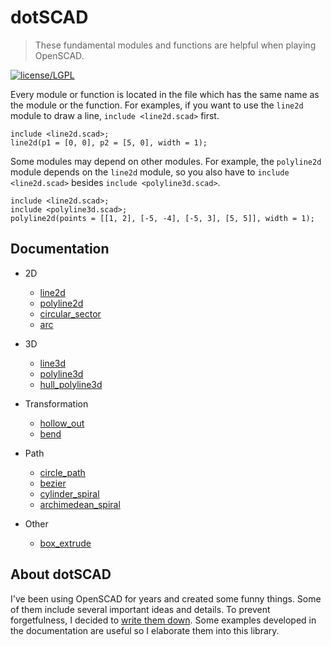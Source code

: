 # dotSCAD

> These fundamental modules and functions are helpful when playing OpenSCAD.

[![license/LGPL](https://img.shields.io/badge/license-LGPL-blue.svg)](https://github.com/JustinSDK/lib-openscad/blob/master/LICENSE)

Every module or function is located in the file which has the same name as the module or the function. For examples, if you want to use the `line2d` module to draw a line, `include <line2d.scad>` first. 

	include <line2d.scad>;
	line2d(p1 = [0, 0], p2 = [5, 0], width = 1);

Some modules may depend on other modules. For example, the `polyline2d` module depends on the `line2d` module, so you also have to `include <line2d.scad>` besides `include <polyline3d.scad>`. 

	include <line2d.scad>;
	include <polyline3d.scad>;
	polyline2d(points = [[1, 2], [-5, -4], [-5, 3], [5, 5]], width = 1);

## Documentation

- 2D
	- [line2d](https://openhome.cc/eGossip/OpenSCAD/lib-line2d.html)
	- [polyline2d](https://openhome.cc/eGossip/OpenSCAD/lib-polyline2d.html)
	- [circular_sector](https://openhome.cc/eGossip/OpenSCAD/lib-circular_sector.html)
	- [arc](https://openhome.cc/eGossip/OpenSCAD/lib-arc.html)

- 3D
	- [line3d](https://openhome.cc/eGossip/OpenSCAD/lib-line3d.html)
	- [polyline3d](https://openhome.cc/eGossip/OpenSCAD/lib-polyline3d.html)
	- [hull_polyline3d](https://openhome.cc/eGossip/OpenSCAD/lib-hull_polyline3d.html)

- Transformation
	- [hollow_out](https://openhome.cc/eGossip/OpenSCAD/lib-hollow_out.html)
	- [bend](https://openhome.cc/eGossip/OpenSCAD/lib-bend.html)

- Path
    - [circle_path](https://openhome.cc/eGossip/OpenSCAD/lib-circle_path.html)
    - [bezier](https://openhome.cc/eGossip/OpenSCAD/lib-bezier.html)
    - [cylinder_spiral](https://openhome.cc/eGossip/OpenSCAD/lib-cylinder_spiral.html)
    - [archimedean_spiral](https://openhome.cc/eGossip/OpenSCAD/lib-archimedean_spiral.html)

- Other
    - [box_extrude](https://openhome.cc/eGossip/OpenSCAD/lib-box_extrude.html)

## About dotSCAD

I've been using OpenSCAD for years and created some funny things. Some of them include several important ideas and details. To prevent forgetfulness, I decided to [write them down](https://openhome.cc/eGossip/OpenSCAD/). Some examples developed in the documentation are useful so I elaborate them into this library.
